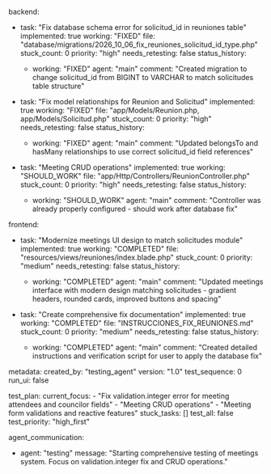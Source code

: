 backend:
  - task: "Fix database schema error for solicitud_id in reuniones table"
    implemented: true
    working: "FIXED"
    file: "database/migrations/2026_10_06_fix_reuniones_solicitud_id_type.php"
    stuck_count: 0
    priority: "high"
    needs_retesting: false
    status_history:
      - working: "FIXED"
        agent: "main"
        comment: "Created migration to change solicitud_id from BIGINT to VARCHAR to match solicitudes table structure"

  - task: "Fix model relationships for Reunion and Solicitud"
    implemented: true
    working: "FIXED"
    file: "app/Models/Reunion.php, app/Models/Solicitud.php"
    stuck_count: 0
    priority: "high"
    needs_retesting: false
    status_history:
      - working: "FIXED"
        agent: "main"
        comment: "Updated belongsTo and hasMany relationships to use correct solicitud_id field references"

  - task: "Meeting CRUD operations"
    implemented: true
    working: "SHOULD_WORK"
    file: "app/Http/Controllers/ReunionController.php"
    stuck_count: 0
    priority: "high"
    needs_retesting: false
    status_history:
      - working: "SHOULD_WORK"
        agent: "main"
        comment: "Controller was already properly configured - should work after database fix"

frontend:
  - task: "Modernize meetings UI design to match solicitudes module"
    implemented: true
    working: "COMPLETED"
    file: "resources/views/reuniones/index.blade.php"
    stuck_count: 0
    priority: "medium"
    needs_retesting: false
    status_history:
      - working: "COMPLETED"
        agent: "main"
        comment: "Updated meetings interface with modern design matching solicitudes - gradient headers, rounded cards, improved buttons and spacing"

  - task: "Create comprehensive fix documentation"
    implemented: true
    working: "COMPLETED"
    file: "INSTRUCCIONES_FIX_REUNIONES.md"
    stuck_count: 0
    priority: "medium"
    needs_retesting: false
    status_history:
      - working: "COMPLETED"
        agent: "main"
        comment: "Created detailed instructions and verification script for user to apply the database fix"

metadata:
  created_by: "testing_agent"
  version: "1.0"
  test_sequence: 0
  run_ui: false

test_plan:
  current_focus:
    - "Fix validation.integer error for meeting attendees and councilor fields"
    - "Meeting CRUD operations"
    - "Meeting form validations and reactive features"
  stuck_tasks: []
  test_all: false
  test_priority: "high_first"

agent_communication:
  - agent: "testing"
    message: "Starting comprehensive testing of meetings system. Focus on validation.integer fix and CRUD operations."